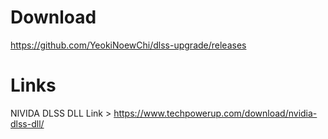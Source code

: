# Download
https://github.com/YeokiNoewChi/dlss-upgrade/releases
# Links
NIVIDA DLSS DLL Link > https://www.techpowerup.com/download/nvidia-dlss-dll/
